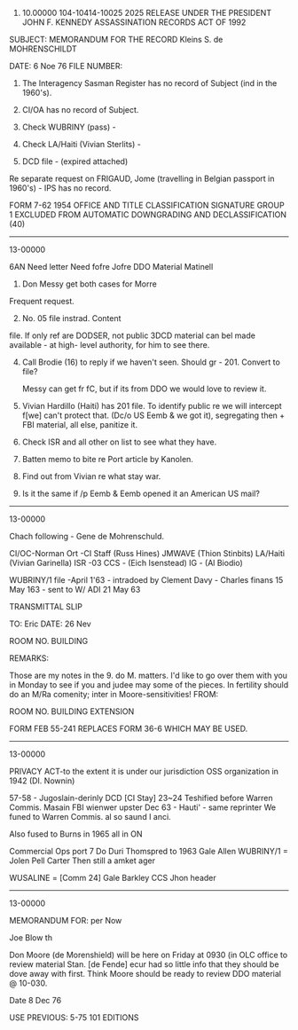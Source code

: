 1.  10.00000
104-10414-10025
2025 RELEASE UNDER THE PRESIDENT JOHN F. KENNEDY ASSASSINATION RECORDS ACT OF 1992

SUBJECT:
MEMORANDUM FOR THE RECORD
Kleins S. de MOHRENSCHILDT

DATE: 
6 Noe 76
FILE NUMBER:

1.  The Interagency Sasman Register has no record of Subject (ind in the 1960's).

2.  CI/OA has no record of Subject.

3.  Check WUBRINY (pass) -

4.  Check LA/Haiti (Vivian Sterlits) -

5.  DCD file - (expired attached)

Re separate request on FRIGAUD, Jome (travelling in Belgian passport in 1960's) - IPS has no record.

FORM 7-62 1954
OFFICE AND TITLE
CLASSIFICATION
SIGNATURE
GROUP 1
EXCLUDED FROM AUTOMATIC
DOWNGRADING AND
DECLASSIFICATION
(40)

---

13-00000

6AN
Need letter
Need fofre
Jofre DDO Material
Matinell

1.  Don Messy get both cases for Morre

Frequent request.

2.  No. 05 file instrad. Content
   
file. If only ref are DODSER, not public
3DCD material can bel made available - at high-
   level authority, for him to see there.

4.  Call Brodie (16) to reply if we
    haven't seen. Should gr - 201. Convert to file?
    
    Messy can get fr fC, but if its from DDO we
    would love to review it.

5.  Vivian Hardillo (Haiti) has 201 file. To identify
    public re we will intercept f[we] can't protect that.
    (Dc/o US Eemb & we got it), segregating then + FBI material,
    all else, panitize it.

6.  Check ISR and all other on list to see what they
    have.
    
7.  Batten memo to bite re Port article by Kanolen.

8.  Find out from Vivian re what stay war.

9.  Is it the same if /p Eemb & Eemb opened it an
    American US mail?

---

13-00000

Chach following -
Gene de Mohrenschuld.

CI/OC-Norman Ort
-CI Staff (Russ Hines)
JMWAVE (Thion Stinbits)
LA/Haiti (Vivian Garinella)
ISR -03
CCS - (Eich Isenstead)
IG - (Al Biodio)

WUBRINY/1 file
-April 1'63 - intradoed
by Clement Davy - Charles finans
15 May 163 - sent to W/ ADI
21 May 63

TRANSMITTAL SLIP

TO: Eric
DATE: 26 Nev

ROOM NO. BUILDING

REMARKS:

Those are my notes in the 
9. do M. matters. I'd like
to go over them with you in 
Monday to see if you and judee
may some of the pieces. In 
fertility should do an M/Ra
comenity; inter in Moore-sensitivities!
FROM:

ROOM NO. BUILDING EXTENSION

FORM FEB 55-241
REPLACES FORM 36-6
WHICH MAY BE USED.

---

13-00000

PRIVACY ACT-to the extent it is under our jurisdiction
OSS organization in 1942 (DI. Nownin)

57-58 - Jugoslain-derinly DCD
[CI Stay]
23~24
Teshified before Warren Commis.
Masain FBI wienwer upster
Dec 63 - Hauti' - same reprinter
We funed to Warren Commis.
al so saund I anci.

Also fused to Burns in 1965 all in ON

Commercial Ops port 7 Do Duri
Thomspred to 1963
Gale Allen
WUBRINY/1 = Jolen Pell Carter Then
still a amket ager

WUSALINE = [Comm 24]
Gale Barkley CCS
Jhon header

---

13-00000

MEMORANDUM FOR:
per Now

Joe Blow th

Don Moore (de Morenshield)
will be here on Friday at 0930
(in OLC office to review material
Stan. [de Fende] ecur had so little info
that they should be dove away
with first. Think Moore
should be ready to review DDO
material @ 10-030.

Date 8 Dec 76

USE PREVIOUS:
5-75 101 EDITIONS
